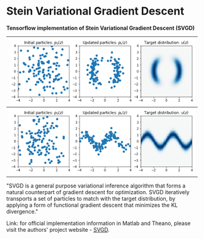 # Stein Variational Gradient Descent 

**Tensorflow implementation of Stein Variational Gradient Descent (SVGD)**


![](/results/toy1.png) |  
:-------------------------:|
 ![](/results/toy2.png) |  


"SVGD is a general purpose variational inference algorithm that forms a natural counterpart of gradient descent for optimization. SVGD iteratively transports a set of particles to match with the target distribution, by applying a form of functional gradient descent that minimizes the KL divergence."


Link:
for official implementation information in Matlab and Theano, please visit the authors' project website - [SVGD](http://www.cs.dartmouth.edu/~dartml/project.html?p=vgd).
